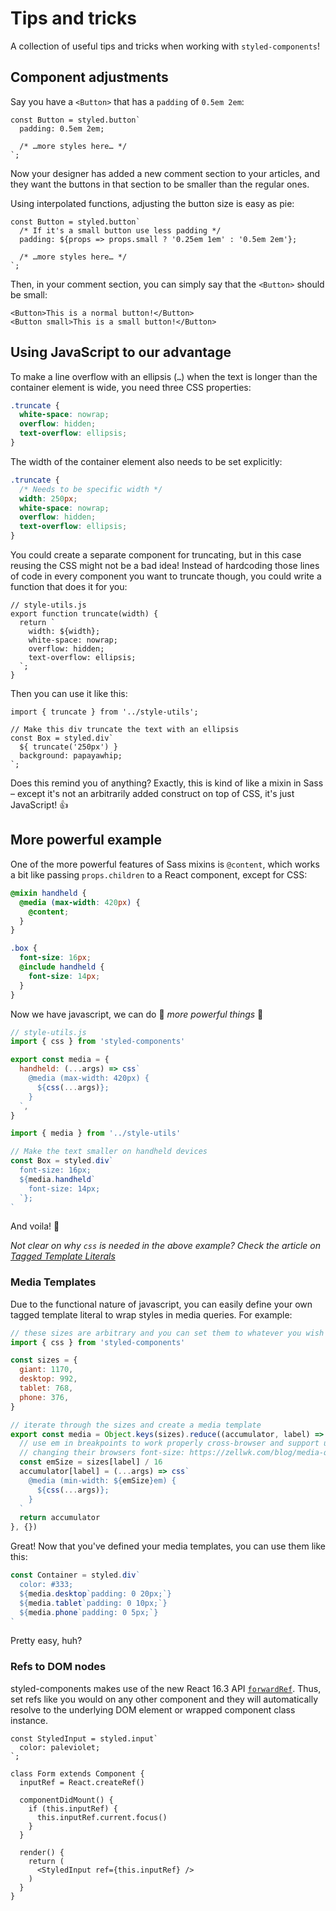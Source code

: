 # Tips and tricks

A collection of useful tips and tricks when working with `styled-components`!

## Component adjustments

Say you have a `<Button>` that has a `padding` of `0.5em 2em`:

```JS
const Button = styled.button`
  padding: 0.5em 2em;

  /* …more styles here… */
`;
```

Now your designer has added a new comment section to your articles, and they want the buttons in that section to be smaller than the regular ones.

Using interpolated functions, adjusting the button size is easy as pie:

```JS
const Button = styled.button`
  /* If it's a small button use less padding */
  padding: ${props => props.small ? '0.25em 1em' : '0.5em 2em'};

  /* …more styles here… */
`;
```

Then, in your comment section, you can simply say that the `<Button>` should be small:

```JSX
<Button>This is a normal button!</Button>
<Button small>This is a small button!</Button>
```

## Using JavaScript to our advantage

To make a line overflow with an ellipsis (`…`) when the text is longer than the container element is wide, you need three CSS properties:

```CSS
.truncate {
  white-space: nowrap;
  overflow: hidden;
  text-overflow: ellipsis;
}
```

The width of the container element also needs to be set explicitly:

```CSS
.truncate {
  /* Needs to be specific width */
  width: 250px;
  white-space: nowrap;
  overflow: hidden;
  text-overflow: ellipsis;
}
```

You could create a separate component for truncating, but in this case reusing the CSS might not be a bad idea! Instead of hardcoding those lines of code in every component you want to truncate though, you could write a function that does it for you:

```JS
// style-utils.js
export function truncate(width) {
  return `
    width: ${width};
    white-space: nowrap;
    overflow: hidden;
    text-overflow: ellipsis;
  `;
}
```

Then you can use it like this:

```JSX
import { truncate } from '../style-utils';

// Make this div truncate the text with an ellipsis
const Box = styled.div`
  ${ truncate('250px') }
  background: papayawhip;
`;
```

Does this remind you of anything? Exactly, this is kind of like a mixin in Sass – except it's not an arbitrarily added construct on top of CSS, it's just JavaScript! 👍

## More powerful example

One of the more powerful features of Sass mixins is `@content`, which works a bit like passing `props.children` to a React component, except for CSS:

```scss
@mixin handheld {
  @media (max-width: 420px) {
    @content;
  }
}

.box {
  font-size: 16px;
  @include handheld {
    font-size: 14px;
  }
}
```

Now we have javascript, we can do 🌟 _more powerful things_ 🌟

```js
// style-utils.js
import { css } from 'styled-components'

export const media = {
  handheld: (...args) => css`
    @media (max-width: 420px) {
      ${css(...args)};
    }
  `,
}
```

```js
import { media } from '../style-utils'

// Make the text smaller on handheld devices
const Box = styled.div`
  font-size: 16px;
  ${media.handheld`
    font-size: 14px;
  `};
`
```

And voila! 💅

_Not clear on why `css` is needed in the above example? Check the article on [Tagged Template Literals](https://www.styled-components.com/docs/advanced#tagged-template-literals)_

### Media Templates

Due to the functional nature of javascript, you can easily define your own tagged template literal to wrap styles in media queries. For example:

```js
// these sizes are arbitrary and you can set them to whatever you wish
import { css } from 'styled-components'

const sizes = {
  giant: 1170,
  desktop: 992,
  tablet: 768,
  phone: 376,
}

// iterate through the sizes and create a media template
export const media = Object.keys(sizes).reduce((accumulator, label) => {
  // use em in breakpoints to work properly cross-browser and support users
  // changing their browsers font-size: https://zellwk.com/blog/media-query-units/
  const emSize = sizes[label] / 16
  accumulator[label] = (...args) => css`
    @media (min-width: ${emSize}em) {
      ${css(...args)};
    }
  `
  return accumulator
}, {})
```

Great! Now that you've defined your media templates, you can use them like this:

```js
const Container = styled.div`
  color: #333;
  ${media.desktop`padding: 0 20px;`}
  ${media.tablet`padding: 0 10px;`}
  ${media.phone`padding: 0 5px;`}
`
```

Pretty easy, huh?

### Refs to DOM nodes

styled-components makes use of the new React 16.3 API [`forwardRef`](https://reactjs.org/docs/forwarding-refs.html). Thus, set refs like you would on any other component and they will automatically resolve to the underlying DOM element or wrapped component class instance.

```JSX
const StyledInput = styled.input`
  color: paleviolet;
`;

class Form extends Component {
  inputRef = React.createRef()

  componentDidMount() {
    if (this.inputRef) {
      this.inputRef.current.focus()
    }
  }

  render() {
    return (
      <StyledInput ref={this.inputRef} />
    )
  }
}
```
